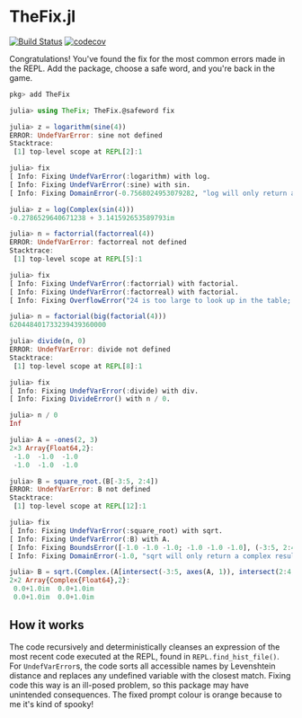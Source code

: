 # TheFix.jl

[![Build Status](https://github.com/MikaelSlevinsky/TheFix.jl/workflows/CI/badge.svg)](https://github.com/MikaelSlevinsky/TheFix.jl/actions?query=workflow%3ACI)
[![codecov](https://codecov.io/gh/MikaelSlevinsky/TheFix.jl/branch/main/graph/badge.svg)](https://codecov.io/gh/MikaelSlevinsky/TheFix.jl)

Congratulations! You've found the fix for the most common errors made in the REPL. Add the package, choose a safe word, and you're back in the game.

```julia
pkg> add TheFix

julia> using TheFix; TheFix.@safeword fix

julia> z = logarithm(sine(4))
ERROR: UndefVarError: sine not defined
Stacktrace:
 [1] top-level scope at REPL[2]:1

julia> fix
[ Info: Fixing UndefVarError(:logarithm) with log.
[ Info: Fixing UndefVarError(:sine) with sin.
[ Info: Fixing DomainError(-0.7568024953079282, "log will only return a complex result if called with a complex argument. Try log(Complex(x)).") with log(Complex(sin(4))).

julia> z = log(Complex(sin(4)))
-0.2786529640671238 + 3.141592653589793im

julia> n = factorrial(factorreal(4))
ERROR: UndefVarError: factorreal not defined
Stacktrace:
 [1] top-level scope at REPL[5]:1

julia> fix
[ Info: Fixing UndefVarError(:factorrial) with factorial.
[ Info: Fixing UndefVarError(:factorreal) with factorial.
[ Info: Fixing OverflowError("24 is too large to look up in the table; consider using `factorial(big(24))` instead") with factorial(big(factorial(4))).

julia> n = factorial(big(factorial(4)))
620448401733239439360000

julia> divide(n, 0)
ERROR: UndefVarError: divide not defined
Stacktrace:
 [1] top-level scope at REPL[8]:1

julia> fix
[ Info: Fixing UndefVarError(:divide) with div.
[ Info: Fixing DivideError() with n / 0.

julia> n / 0
Inf

julia> A = -ones(2, 3)
2×3 Array{Float64,2}:
 -1.0  -1.0  -1.0
 -1.0  -1.0  -1.0

julia> B = square_root.(B[-3:5, 2:4])
ERROR: UndefVarError: B not defined
Stacktrace:
 [1] top-level scope at REPL[12]:1

julia> fix
[ Info: Fixing UndefVarError(:square_root) with sqrt.
[ Info: Fixing UndefVarError(:B) with A.
[ Info: Fixing BoundsError([-1.0 -1.0 -1.0; -1.0 -1.0 -1.0], (-3:5, 2:4)) with A[intersect(-3:5, axes(A, 1)), intersect(2:4, axes(A, 2))].
[ Info: Fixing DomainError(-1.0, "sqrt will only return a complex result if called with a complex argument. Try sqrt(Complex(x)).") with sqrt.(Complex.(A[intersect(-3:5, axes(A, 1)), intersect(2:4, axes(A, 2))])).

julia> B = sqrt.(Complex.(A[intersect(-3:5, axes(A, 1)), intersect(2:4, axes(A, 2))]))
2×2 Array{Complex{Float64},2}:
 0.0+1.0im  0.0+1.0im
 0.0+1.0im  0.0+1.0im

```

## How it works

The code recursively and deterministically cleanses an expression of the most recent code executed at the REPL, found in `REPL.find_hist_file()`. For `UndefVarError`s, the code sorts all accessible names by Levenshtein distance and replaces any undefined variable with the closest match. Fixing code this way is an ill-posed problem, so this package may have unintended consequences. The fixed prompt colour is orange because to me it's kind of spooky!
